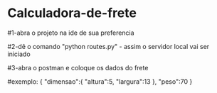 # Calculadora-de-frete

#1-abra o projeto na ide de sua preferencia

#2-dê o comando "python routes.py" - assim o servidor local vai ser iniciado

#3-abra o postman e coloque os dados do frete 

#exemplo:
{
   "dimensao":{
      "altura":5,
      "largura":13
   },
   "peso":70
}

